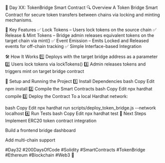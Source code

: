 📅 Day XX: TokenBridge Smart Contract
🔍 Overview
A Token Bridge Smart Contract for secure token transfers between chains via locking and minting mechanisms.

📜 Key Features
✅ Lock Tokens – Users lock tokens on the source chain
✅ Release & Mint Tokens – Bridge admin releases equivalent tokens on the target chain via mint()
✅ Event Emission – Emits Locked and Released events for off-chain tracking
✅ Simple Interface-based Integration

🛠️ How It Works
1️⃣ Deploys with the target bridge address as a parameter
2️⃣ Users lock tokens via lockTokens()
3️⃣ Admin releases tokens and triggers mint on target bridge contract

🚀 Setup and Running the Project
1️⃣ Install Dependencies
bash
Copy
Edit
npm install
2️⃣ Compile the Smart Contracts
bash
Copy
Edit
npx hardhat compile
3️⃣ Deploy the Contract
To a local Hardhat network:

bash
Copy
Edit
npx hardhat run scripts/deploy_token_bridge.js --network localhost
4️⃣ Run Tests
bash
Copy
Edit
npx hardhat test
📌 Next Steps
Implement ERC20 token contract integration

Build a frontend bridge dashboard

Add multi-chain support

#Day32 #200DaysOfCode #Solidity #SmartContracts #TokenBridge #Ethereum #Blockchain #Web3 🚀